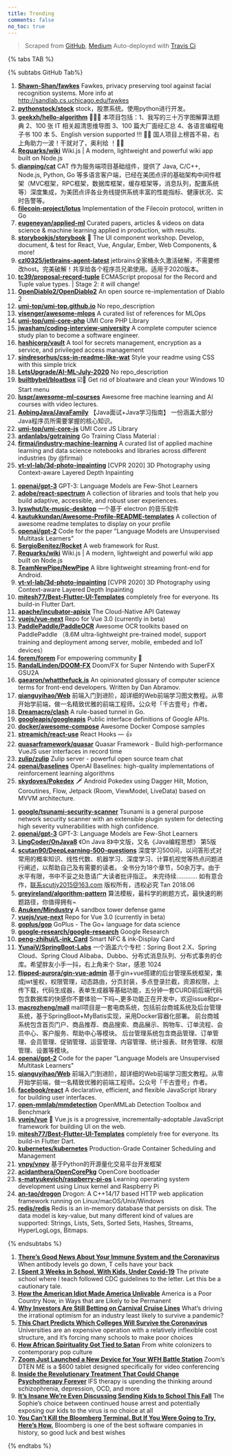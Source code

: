 ```yaml
---
title: Trending
comments: false
no_toc: true
---
```


> Scraped from [GitHub](https://github.com/trending), [Medium](https://medium.com/topic/popular)
Auto-deployed with [Travis Ci](https://travis-ci.org/)

{% tabs TAB %}
<!-- tab GitHub -->
{% subtabs GitHub Tab%}
<!-- tab Daily -->
1. [**Shawn-Shan/fawkes**](https://github.com/Shawn-Shan/fawkes)
Fawkes, privacy preserving tool against facial recognition systems. More info at http://sandlab.cs.uchicago.edu/fawkes
2. [**pythonstock/stock**](https://github.com/pythonstock/stock)
stock，股票系统。使用python进行开发。
3. [**geekxh/hello-algorithm**](https://github.com/geekxh/hello-algorithm)
🙈🙉🙊 本项目包括：1、我写的三十万字图解算法题典 2、100 张 IT 相关超清思维导图 3、100 篇大厂面经汇总 4、各语言编程电子书 100 本 5、English version supported !!! 🚀🚀 国人项目上榜首不易，右上角助力一波！干就对了，奥利给 ！🚀🚀
4. [**Requarks/wiki**](https://github.com/Requarks/wiki)
Wiki.js | A modern, lightweight and powerful wiki app built on Node.js
5. [**dianping/cat**](https://github.com/dianping/cat)
CAT 作为服务端项目基础组件，提供了 Java, C/C++, Node.js, Python, Go 等多语言客户端，已经在美团点评的基础架构中间件框架（MVC框架，RPC框架，数据库框架，缓存框架等，消息队列，配置系统等）深度集成，为美团点评各业务线提供系统丰富的性能指标、健康状况、实时告警等。
6. [**filecoin-project/lotus**](https://github.com/filecoin-project/lotus)
Implementation of the Filecoin protocol, written in Go
7. [**eugeneyan/applied-ml**](https://github.com/eugeneyan/applied-ml)
Curated papers, articles & videos on data science & machine learning applied in production, with results.
8. [**storybookjs/storybook**](https://github.com/storybookjs/storybook)
📓 The UI component workshop. Develop, document, & test for React, Vue, Angular, Ember, Web Components, & more!
9. [**czl0325/jetbrains-agent-latest**](https://github.com/czl0325/jetbrains-agent-latest)
jetbrains全家桶永久激活破解，不需要修改host。完美破解！共享给各个程序员兄弟使用。适用于2020版本。
10. [**tc39/proposal-record-tuple**](https://github.com/tc39/proposal-record-tuple)
ECMAScript proposal for the Record and Tuple value types. | Stage 2: it will change!
11. [**OpenDiablo2/OpenDiablo2**](https://github.com/OpenDiablo2/OpenDiablo2)
An open source re-implementation of Diablo 2
12. [**umi-top/umi-top.github.io**](https://github.com/umi-top/umi-top.github.io)
No repo_description
13. [**visenger/awesome-mlops**](https://github.com/visenger/awesome-mlops)
A curated list of references for MLOps
14. [**umi-top/umi-core-php**](https://github.com/umi-top/umi-core-php)
UMI Core PHP Library
15. [**jwasham/coding-interview-university**](https://github.com/jwasham/coding-interview-university)
A complete computer science study plan to become a software engineer.
16. [**hashicorp/vault**](https://github.com/hashicorp/vault)
A tool for secrets management, encryption as a service, and privileged access management
17. [**sindresorhus/css-in-readme-like-wat**](https://github.com/sindresorhus/css-in-readme-like-wat)
Style your readme using CSS with this simple trick
18. [**LetsUpgrade/AI-ML-July-2020**](https://github.com/LetsUpgrade/AI-ML-July-2020)
No repo_description
19. [**builtbybel/bloatbox**](https://github.com/builtbybel/bloatbox)
☑️🌠 Get rid of bloatware and clean your Windows 10 Start menu
20. [**luspr/awesome-ml-courses**](https://github.com/luspr/awesome-ml-courses)
Awesome free machine learning and AI courses with video lectures.
21. [**AobingJava/JavaFamily**](https://github.com/AobingJava/JavaFamily)
【Java面试+Java学习指南】 一份涵盖大部分Java程序员所需要掌握的核心知识。
22. [**umi-top/umi-core-js**](https://github.com/umi-top/umi-core-js)
UMI Core JS Library
23. [**ardanlabs/gotraining**](https://github.com/ardanlabs/gotraining)
Go Training Class Material :
24. [**firmai/industry-machine-learning**](https://github.com/firmai/industry-machine-learning)
A curated list of applied machine learning and data science notebooks and libraries across different industries (by @firmai)
25. [**vt-vl-lab/3d-photo-inpainting**](https://github.com/vt-vl-lab/3d-photo-inpainting)
[CVPR 2020] 3D Photography using Context-aware Layered Depth Inpainting
<!-- endtab -->
<!-- tab Weekly -->
1. [**openai/gpt-3**](https://github.com/openai/gpt-3)
GPT-3: Language Models are Few-Shot Learners
2. [**adobe/react-spectrum**](https://github.com/adobe/react-spectrum)
A collection of libraries and tools that help you build adaptive, accessible, and robust user experiences.
3. [**lyswhut/lx-music-desktop**](https://github.com/lyswhut/lx-music-desktop)
一个基于 electron 的音乐软件
4. [**kautukkundan/Awesome-Profile-README-templates**](https://github.com/kautukkundan/Awesome-Profile-README-templates)
A collection of awesome readme templates to display on your profile
5. [**openai/gpt-2**](https://github.com/openai/gpt-2)
Code for the paper "Language Models are Unsupervised Multitask Learners"
6. [**SergioBenitez/Rocket**](https://github.com/SergioBenitez/Rocket)
A web framework for Rust.
7. [**Requarks/wiki**](https://github.com/Requarks/wiki)
Wiki.js | A modern, lightweight and powerful wiki app built on Node.js
8. [**TeamNewPipe/NewPipe**](https://github.com/TeamNewPipe/NewPipe)
A libre lightweight streaming front-end for Android.
9. [**vt-vl-lab/3d-photo-inpainting**](https://github.com/vt-vl-lab/3d-photo-inpainting)
[CVPR 2020] 3D Photography using Context-aware Layered Depth Inpainting
10. [**mitesh77/Best-Flutter-UI-Templates**](https://github.com/mitesh77/Best-Flutter-UI-Templates)
completely free for everyone. Its build-in Flutter Dart.
11. [**apache/incubator-apisix**](https://github.com/apache/incubator-apisix)
The Cloud-Native API Gateway
12. [**vuejs/vue-next**](https://github.com/vuejs/vue-next)
Repo for Vue 3.0 (currently in beta)
13. [**PaddlePaddle/PaddleOCR**](https://github.com/PaddlePaddle/PaddleOCR)
Awesome OCR toolkits based on PaddlePaddle （8.6M ultra-lightweight pre-trained model, support training and deployment among server, mobile, embeded and IoT devices）
14. [**forem/forem**](https://github.com/forem/forem)
For empowering community 🌱
15. [**RandalLinden/DOOM-FX**](https://github.com/RandalLinden/DOOM-FX)
Doom/FX for Super Nintendo with SuperFX GSU2A
16. [**gaearon/whatthefuck.is**](https://github.com/gaearon/whatthefuck.is)
An opinionated glossary of computer science terms for front-end developers. Written by Dan Abramov.
17. [**qianguyihao/Web**](https://github.com/qianguyihao/Web)
前端入门到进阶，超详细的Web前端学习图文教程。从零开始学前端，做一名精致优雅的前端工程师。公众号「千古壹号」作者。
18. [**Dreamacro/clash**](https://github.com/Dreamacro/clash)
A rule-based tunnel in Go.
19. [**googleapis/googleapis**](https://github.com/googleapis/googleapis)
Public interface definitions of Google APIs.
20. [**docker/awesome-compose**](https://github.com/docker/awesome-compose)
Awesome Docker Compose samples
21. [**streamich/react-use**](https://github.com/streamich/react-use)
React Hooks — 👍
22. [**quasarframework/quasar**](https://github.com/quasarframework/quasar)
Quasar Framework - Build high-performance VueJS user interfaces in record time
23. [**zulip/zulip**](https://github.com/zulip/zulip)
Zulip server - powerful open source team chat
24. [**openai/baselines**](https://github.com/openai/baselines)
OpenAI Baselines: high-quality implementations of reinforcement learning algorithms
25. [**skydoves/Pokedex**](https://github.com/skydoves/Pokedex)
🗡️ Android Pokedex using Dagger Hilt, Motion, Coroutines, Flow, Jetpack (Room, ViewModel, LiveData) based on MVVM architecture.
<!-- endtab -->
<!-- tab Monthly -->
1. [**google/tsunami-security-scanner**](https://github.com/google/tsunami-security-scanner)
Tsunami is a general purpose network security scanner with an extensible plugin system for detecting high severity vulnerabilities with high confidence.
2. [**openai/gpt-3**](https://github.com/openai/gpt-3)
GPT-3: Language Models are Few-Shot Learners
3. [**LingCoder/OnJava8**](https://github.com/LingCoder/OnJava8)
《On Java 8》中文版，又名《Java编程思想》 第5版
4. [**scutan90/DeepLearning-500-questions**](https://github.com/scutan90/DeepLearning-500-questions)
深度学习500问，以问答形式对常用的概率知识、线性代数、机器学习、深度学习、计算机视觉等热点问题进行阐述，以帮助自己及有需要的读者。 全书分为18个章节，50余万字。由于水平有限，书中不妥之处恳请广大读者批评指正。 未完待续............ 如有意合作，联系scutjy2015@163.com 版权所有，违权必究 Tan 2018.06
5. [**greyireland/algorithm-pattern**](https://github.com/greyireland/algorithm-pattern)
算法模板，最科学的刷题方式，最快速的刷题路径，你值得拥有~
6. [**Anuken/Mindustry**](https://github.com/Anuken/Mindustry)
A sandbox tower defense game
7. [**vuejs/vue-next**](https://github.com/vuejs/vue-next)
Repo for Vue 3.0 (currently in beta)
8. [**goplus/gop**](https://github.com/goplus/gop)
GoPlus - The Go+ language for data science
9. [**google-research/google-research**](https://github.com/google-research/google-research)
Google Research
10. [**peng-zhihui/L-ink_Card**](https://github.com/peng-zhihui/L-ink_Card)
Smart NFC & ink-Display Card
11. [**YunaiV/SpringBoot-Labs**](https://github.com/YunaiV/SpringBoot-Labs)
一个涵盖六个专栏：Spring Boot 2.X、Spring Cloud、Spring Cloud Alibaba、Dubbo、分布式消息队列、分布式事务的仓库。希望胖友小手一抖，右上角来个 Star，感恩 1024
12. [**flipped-aurora/gin-vue-admin**](https://github.com/flipped-aurora/gin-vue-admin)
基于gin+vue搭建的后台管理系统框架，集成jwt鉴权，权限管理，动态路由，分页封装，多点登录拦截，资源权限，上传下载，代码生成器，表单生成器等基础功能，五分钟一套CURD前后端代码包含数据库的快感你不要体验一下吗~,更多功能正在开发中，欢迎issue和pr~
13. [**macrozheng/mall**](https://github.com/macrozheng/mall)
mall项目是一套电商系统，包括前台商城系统及后台管理系统，基于SpringBoot+MyBatis实现，采用Docker容器化部署。 前台商城系统包含首页门户、商品推荐、商品搜索、商品展示、购物车、订单流程、会员中心、客户服务、帮助中心等模块。 后台管理系统包含商品管理、订单管理、会员管理、促销管理、运营管理、内容管理、统计报表、财务管理、权限管理、设置等模块。
14. [**openai/gpt-2**](https://github.com/openai/gpt-2)
Code for the paper "Language Models are Unsupervised Multitask Learners"
15. [**qianguyihao/Web**](https://github.com/qianguyihao/Web)
前端入门到进阶，超详细的Web前端学习图文教程。从零开始学前端，做一名精致优雅的前端工程师。公众号「千古壹号」作者。
16. [**facebook/react**](https://github.com/facebook/react)
A declarative, efficient, and flexible JavaScript library for building user interfaces.
17. [**open-mmlab/mmdetection**](https://github.com/open-mmlab/mmdetection)
OpenMMLab Detection Toolbox and Benchmark
18. [**vuejs/vue**](https://github.com/vuejs/vue)
🖖 Vue.js is a progressive, incrementally-adoptable JavaScript framework for building UI on the web.
19. [**mitesh77/Best-Flutter-UI-Templates**](https://github.com/mitesh77/Best-Flutter-UI-Templates)
completely free for everyone. Its build-in Flutter Dart.
20. [**kubernetes/kubernetes**](https://github.com/kubernetes/kubernetes)
Production-Grade Container Scheduling and Management
21. [**vnpy/vnpy**](https://github.com/vnpy/vnpy)
基于Python的开源量化交易平台开发框架
22. [**acidanthera/OpenCorePkg**](https://github.com/acidanthera/OpenCorePkg)
OpenCore bootloader
23. [**s-matyukevich/raspberry-pi-os**](https://github.com/s-matyukevich/raspberry-pi-os)
Learning operating system development using Linux kernel and Raspberry Pi
24. [**an-tao/drogon**](https://github.com/an-tao/drogon)
Drogon: A C++14/17 based HTTP web application framework running on Linux/macOS/Unix/Windows
25. [**redis/redis**](https://github.com/redis/redis)
Redis is an in-memory database that persists on disk. The data model is key-value, but many different kind of values are supported: Strings, Lists, Sets, Sorted Sets, Hashes, Streams, HyperLogLogs, Bitmaps.
<!-- endtab -->
{% endsubtabs %}
<!-- endtab -->
<!-- tab Medium -->
1. [**There’s Good News About Your Immune System and the Coronavirus**](https://elemental.medium.com/theres-good-news-about-your-immune-system-and-the-coronavirus-7d2c1fc976c1?source=topic_page---------------------------20)
When antibody levels go down, T cells have your back
2. [**I Spent 3 Weeks in School, With Kids, Under Covid-19**](https://gen.medium.com/i-spent-three-weeks-in-school-with-kids-under-covid-19-21b78c1a9339?source=topic_page---------0------------------1)
The private school where I teach followed CDC guidelines to the letter. Let this be a cautionary tale.
3. [**How the American Idiot Made America Unlivable**](https://eand.co/how-the-american-idiot-made-america-unlivable-7531e917181b?source=topic_page---------1------------------1)
America is a Poor Country Now, in Ways that are Likely to be Permanent
4. [**Why Investors Are Still Betting on Carnival Cruise Lines**](https://marker.medium.com/why-investors-are-still-betting-on-carnival-cruise-lines-3a44d94af33d?source=topic_page---------2------------------1)
What’s driving the irrational optimism for an industry least likely to survive a pandemic?
5. [**This Chart Predicts Which Colleges Will Survive the Coronavirus**](https://marker.medium.com/this-chart-predicts-which-colleges-will-survive-the-coronavirus-8aa3a4f4c9e6?source=topic_page---------4------------------1)
Universities are an expensive operation with a relatively inflexible cost structure, and it’s forcing many schools to make poor choices
6. [**How African Spirituality Got Tied to Satan**](https://humanparts.medium.com/why-african-spirituality-became-associated-with-satan-a16712cf9cdf?source=topic_page---------5------------------1)
From white colonizers to contemporary pop culture
7. [**Zoom Just Launched a New Device for Your WFH Battle Station**](https://onezero.medium.com/zoom-just-launched-a-new-device-for-your-wfh-battle-station-6969c162699d?source=topic_page---------6------------------1)
Zoom’s DTEN ME is a $600 tablet designed specifically for video conferencing
8. [**Inside the Revolutionary Treatment That Could Change Psychotherapy Forever**](https://elemental.medium.com/inside-the-revolutionary-treatment-that-could-change-psychotherapy-forever-8be035d54770?source=topic_page---------7------------------1)
IFS therapy is upending the thinking around schizophrenia, depression, OCD, and more
9. [**It’s Insane We’re Even Discussing Sending Kids to School This Fall**](https://gen.medium.com/its-insane-we-re-even-discussing-sending-kids-to-school-this-fall-c71b8c8459d6?source=topic_page---------8------------------1)
The Sophie’s choice between continued house arrest and potentially exposing our kids to the virus is no choice at all
10. [**You Can’t Kill the Bloomberg Terminal. But If You Were Going to Try, Here’s How.**](https://marker.medium.com/why-its-hard-to-kill-the-bloomberg-terminal-61073482e496?source=topic_page---------9------------------1)
Bloomberg is one of the best software companies in history, so good luck and best wishes
<!-- endtab -->
{% endtabs %}

